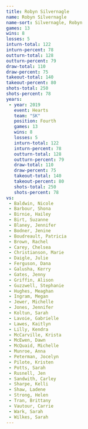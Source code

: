 ```yaml
---
title: Robyn Silvernagle
name: Robyn Silvernagle
name-sort: Silvernagle, Robyn
games: 13
wins: 8
losses: 5
inturn-total: 122
inturn-percent: 78
outturn-total: 128
outturn-percent: 79
draw-total: 110
draw-percent: 75
takeout-total: 140
takeout-percent: 80
shots-total: 250
shots-percent: 78
years:
 - year: 2019
   event: Hearts
   team: "SK"
   position: Fourth
   games: 13
   wins: 8
   losses: 5
   inturn-total: 122
   inturn-percent: 78
   outturn-total: 128
   outturn-percent: 79
   draw-total: 110
   draw-percent: 75
   takeout-total: 140
   takeout-percent: 80
   shots-total: 250
   shots-percent: 78
vs:
 - Baldwin, Nicole
 - Barbour, Shona
 - Birnie, Hailey
 - Birt, Suzanne
 - Blaney, Jennifer
 - Bodner, Jenine
 - Boudreault, Patricia
 - Brown, Rachel
 - Carey, Chelsea
 - Christianson, Marie
 - Daigle, Julie
 - Ferguson, Dana
 - Galusha, Kerry
 - Gates, Jenny
 - Griffin, Alison
 - Guzzwell, Stephanie
 - Hughes, Meaghan
 - Ingram, Megan
 - Jewer, Michelle
 - Jones, Jennifer
 - Koltun, Sarah
 - Lavoie, Gabrielle
 - Lawes, Kaitlyn
 - Lilly, Kendra
 - McCarville, Krista
 - McEwen, Dawn
 - McQuaid, Michelle
 - Munroe, Anna
 - Peterman, Jocelyn
 - Pilote, Kristen
 - Potts, Sarah
 - Rusnell, Jen
 - Sandwith, Carley
 - Sharpe, Kelli
 - Shaw, Ladene
 - Strong, Helen
 - Tran, Brittany
 - Vautour, Carrie
 - Wark, Sarah
 - Wilkes, Sarah
---
```

